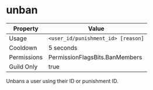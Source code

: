 # unban

| Property | Value |
|----------|-------|
| Usage | `<user_id/punishment_id> [reason]` |
| Cooldown | 5 seconds |
| Permissions | PermissionFlagsBits.BanMembers |
| Guild Only | true |

Unbans a user using their ID or punishment ID.